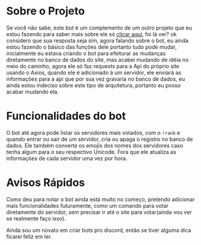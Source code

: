 # Sobre o Projeto
Se você não sabe, este bot é um complemento de um outro projeto que eu estou fazendo para saber mais sobre ele só [clicar aqui](https://github.com/Jovem-Blood/server-list), foi lá ver? ok considero que sua resposta seja sim, agora falando sobre o bot, eu ainda estou fazendo o básico das funções dele portanto tudo pode mudar, inicialmente eu estava criando o bot para efeiturar as mudanças diretamente no banco de dados do site, mas acabei mudando de idéia no meio do caminho, agora ele só faz requests para a Api do próprio site usando o Axios, quando ele é adicionado à um servidor, ele enviará as informações para a api que por sua vez gravaria no banco de dados, eu ainda estou indeciso sobre este tipo de arquitetura, portanto eu posso acabar mudando ela.

# Funcionalidades do bot
O bot até agora pode listar os servidores mais votados, com o `!rank` e quando entrar ou sair de um servidor, cria ou apaga o registro no banco de dados. Ele também converte os emojis dos nomes dos servidores caso tenha algum para o seu respectivo Unicode. Fora que ele atualiza as informações de cada servidor uma vez por hora.

# Avisos Rápidos
Como deu para notar o bot ainda está muito no começo, pretendo adicionar mais funcionalidades futuramente, como um comando para votar diretamente do servidor, sem precisar ir até o site para votar(ainda vou ver se realmente faço isso).

Ainda sou um novato em criar bots pro discord, então se tiver alguma dica ficarei feliz em ler.
